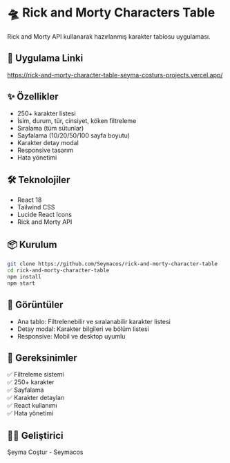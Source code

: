 # 🛸 Rick and Morty Characters Table

Rick and Morty API kullanarak hazırlanmış karakter tablosu uygulaması.

## 🚀 Uygulama Linki
https://rick-and-morty-character-table-seyma-costurs-projects.vercel.app/


## ✨ Özellikler
- 250+ karakter listesi
- İsim, durum, tür, cinsiyet, köken filtreleme
- Sıralama (tüm sütunlar)
- Sayfalama (10/20/50/100 sayfa boyutu)
- Karakter detay modal
- Responsive tasarım
- Hata yönetimi

## 🛠️ Teknolojiler
- React 18
- Tailwind CSS
- Lucide React Icons
- Rick and Morty API

## 📦 Kurulum
```bash
git clone https://github.com/Seymacos/rick-and-morty-character-table
cd rick-and-morty-character-table
npm install
npm start
```
## 📱 Görüntüler
- Ana tablo: Filtrelenebilir ve sıralanabilir karakter listesi
- Detay modal: Karakter bilgileri ve bölüm listesi
- Responsive: Mobil ve desktop uyumlu

## 🎯 Gereksinimler
✅ Filtreleme sistemi  
✅ 250+ karakter  
✅ Sayfalama  
✅ Karakter detayları  
✅ React kullanımı  
✅ Hata yönetimi  

## 👨‍💻 Geliştirici
Şeyma Coştur - Seymacos
